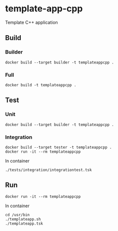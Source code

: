 # template-app-cpp
Template C++ application

## Build

### Builder
```
docker build --target builder -t templateappcpp .
```

### Full
```
docker build -t templateappcpp .
```

## Test

### Unit
```
docker build --target builder -t templateappcpp .
```

### Integration
```
docker build --target tester -t templateappcpp .
docker run -it --rm templateappcpp
```

In container
```
./tests/integration/integrationtest.tsk
```

## Run
```
docker run -it --rm templateappcpp
```

In container
```
cd /usr/bin
./templateapp.sh
./templateapp.tsk
```
